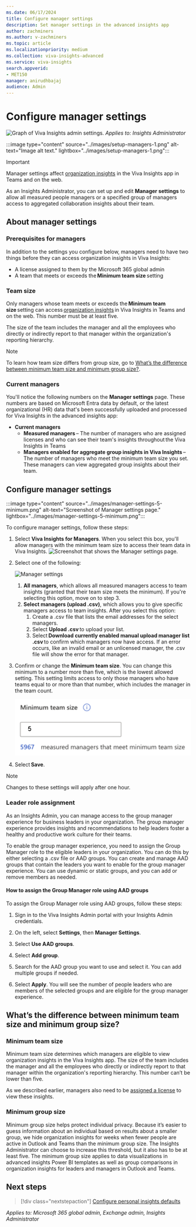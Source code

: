 ```yaml
---
ms.date: 06/17/2024
title: Configure manager settings
description: Set manager settings in the advanced insights app
author: zachminers
ms.author: v-zachminers
ms.topic: article
ms.localizationpriority: medium 
ms.collection: viva-insights-advanced 
ms.service: viva-insights
search.appverid: 
- MET150 
manager: anirudhbajaj
audience: Admin
---
```


# Configure manager settings

![Graph of Viva Insights admin settings.](../images/applies-to-insights-admin.png) *Applies to: Insights Administrator*

:::image type="content" source="../images/setup-managers-1.png" alt-text="Image alt text." lightbox="../images/setup-managers-1.png":::

>[!Important]
> Manager settings affect [organization insights](../../org-team-insights/org-insights.md) in the Viva Insights app in Teams and on the web.

As an Insights Administrator, you can set up and edit **Manager settings** to allow all measured people managers or a specified group of managers access to aggregated collaboration insights about their team.

## About manager settings

### Prerequisites for managers

In addition to the settings you configure below, managers need to have two things before they can access organization insights in Viva Insights:

* A license assigned to them by the Microsoft 365 global admin
* A team that meets or exceeds the **Minimum team size** setting

### Team size

Only managers whose team meets or exceeds the **Minimum team size** setting can access [organization insights](../../org-team-insights/org-insights.md) in Viva Insights in Teams and on the web. This number must be at least five.

The size of the team includes the manager and all the employees who directly or indirectly report to that manager within the organization's reporting hierarchy. 

>[!Note]
>To learn how team size differs from group size, go to [What’s the difference between minimum team size and minimum group size?](#whats-the-difference-between-minimum-team-size-and-minimum-group-size).

### Current managers

You'll notice the following numbers on the **Manager settings** page. These numbers are based on Microsoft Entra data by default, or the latest organizational (HR) data that's been successfully uploaded and processed for Viva Insights in the advanced insights app:

* **Current managers**
    * **Measured managers** – The number of managers who are assigned licenses and who can see their team's insights throughout the Viva Insights in Teams
    * **Managers enabled for aggregate group insights in Viva Insights** – The number of managers who meet the minimum team size you set. These managers can view aggregated group insights about their team.

## Configure manager settings


:::image type="content" source="../images/manager-settings-5-minimum.png" alt-text="Screenshot of Manager settings page." lightbox="../images/manager-settings-5-minimum.png":::

To configure manager settings, follow these steps:

1. Select **Viva Insights for Managers**. When you select this box, you'll allow managers with the minimum team size to access their team data in Viva Insights.
![Screenshot that shows the Manager settings page.](../images/manager-settings-check-box.png)

1. Select one of the following:

    ![Manager settings](../images/manager-settings-select-managers.png)
    1.  **All managers**, which allows all measured managers access to team insights (granted that their team size meets the minimum). If you're selecting this option, move on to step 3.
    1. **Select managers (upload .csv)**, which allows you to give specific managers access to team insights. After you select this option:
        1. Create a .csv file that lists the email addresses for the select managers.
        1. Select **Upload .csv** to upload your list.
        1. Select **Download currently enabled manual upload manager list .csv** to confirm which managers now have access. If an error occurs, like an invalid email or an unlicensed manager, the .csv file will show the error for that manager.
3. Confirm or change the **Minimum team size**. You can change this minimum to a number more than five, which is the lowest allowed setting. This setting limits access to only those managers who have teams equal to or more than that number, which includes the manager in the team count.

    ![Screenshot that shows Set team size option.](../images/manager-settings-set-min-team-size-5.png)

4. Select **Save**.

>[!Note] 
> Changes to these settings will apply after one hour.

### Leader role assignment

As an Insights Admin, you can manage access to the group manager experience for  business leaders in your organization. The group manager experience provides insights and recommendations to help leaders foster a healthy and productive work culture for their teams.  

To enable the group manager experience, you need to assign the Group Manager role to the eligible leaders in your organization. You can do this by either selecting a .csv file or AAD groups. You can create and manage AAD groups that contain the leaders you want to enable for the group manager experience. You can use dynamic or static groups, and you can add or remove members as needed.  

#### How to assign the Group Manager role using AAD groups 

To assign the Group Manager role using AAD groups, follow these steps:

1. Sign in to the Viva Insights Admin portal with your Insights Admin credentials.  

2. On the left, select **Settings**, then **Manager Settings**.  

3. Select **Use AAD groups**.  

4. Select **Add group**.  

6. Search for the AAD group you want to use and select it. You can add multiple groups if needed.  

7. Select **Apply**. You will see the number of people leaders who are members of the selected groups and are eligible for the group manager experience.  

## What’s the difference between minimum team size and minimum group size?
 
### Minimum team size

Minimum team size determines which managers are eligible to view organization insights in the Viva Insights app. The size of the team includes the manager and all the employees who directly or indirectly report to that manager within the organization's reporting hierarchy. This number can’t be lower than five.

As we described earlier, managers also need to be [assigned a license](assign-licenses.md) to view these insights.

### Minimum group size

Minimum group size helps protect individual privacy. Because it’s easier to guess information about an individual based on results about a smaller group, we hide organization insights for weeks when fewer people are active in Outlook and Teams than the minimum group size. The Insights Administrator can choose to increase this threshold, but it also has to be at least five. The minimum group size applies to data visualizations in advanced insights Power BI templates as well as group comparisons in organization insights for leaders and managers in Outlook and Teams.

## Next steps

> [!div class="nextstepaction"]
> [Configure personal insights defaults
](configure-personal-insights.md)

*Applies to: Microsoft 365 global admin, Exchange admin, Insights Administrator*
